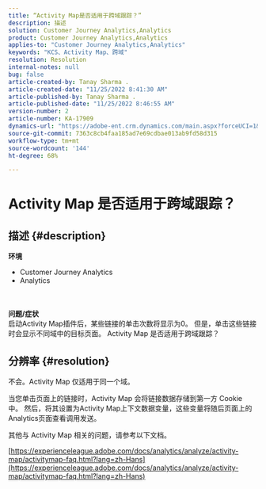 ```yaml
---
title: “Activity Map是否适用于跨域跟踪？”
description: 描述
solution: Customer Journey Analytics,Analytics
product: Customer Journey Analytics,Analytics
applies-to: "Customer Journey Analytics,Analytics"
keywords: "KCS、Activity Map、跨域"
resolution: Resolution
internal-notes: null
bug: false
article-created-by: Tanay Sharma .
article-created-date: "11/25/2022 8:41:30 AM"
article-published-by: Tanay Sharma .
article-published-date: "11/25/2022 8:46:55 AM"
version-number: 2
article-number: KA-17909
dynamics-url: "https://adobe-ent.crm.dynamics.com/main.aspx?forceUCI=1&pagetype=entityrecord&etn=knowledgearticle&id=fc907bf3-9c6c-ed11-9561-6045bd006e5a"
source-git-commit: 7363c8cb4faa185ad7e69cdbae013ab9fd58d315
workflow-type: tm+mt
source-wordcount: '144'
ht-degree: 68%

---
```


# Activity Map 是否适用于跨域跟踪？

## 描述 {#description}

<b>环境</b>
- Customer Journey Analytics
- Analytics

<br> <br><b>问题/症状</b><br>启动Activity Map插件后，某些链接的单击次数将显示为0。 但是，单击这些链接时会显示不同域中的目标页面。 Activity Map 是否适用于跨域跟踪？<br>

## 分辨率 {#resolution}


不会。Activity Map 仅适用于同一个域。

当您单击页面上的链接时，Activity Map 会将链接数据存储到第一方 Cookie 中。 然后，将其设置为Activity Map上下文数据变量，这些变量将随后页面上的Analytics页面查看调用发送。

其他与 Activity Map 相关的问题，请参考以下文档。

[https://experienceleague.adobe.com/docs/analytics/analyze/activity-map/activitymap-faq.html?lang=zh-Hans](https://experienceleague.adobe.com/docs/analytics/analyze/activity-map/activitymap-faq.html?lang=zh-Hans)


